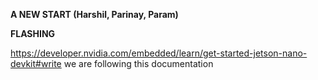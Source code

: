 **A NEW START (Harshil, Parinay, Param)**

**FLASHING**

https://developer.nvidia.com/embedded/learn/get-started-jetson-nano-devkit#write we are following this documentation

